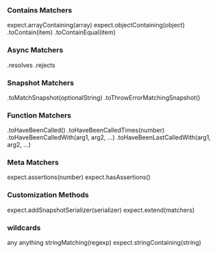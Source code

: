 ### Contains Matchers
expect.arrayContaining(array)
expect.objectContaining(object)
.toContain(item)
.toContainEqual(item)

### Async Matchers
.resolves
.rejects

### Snapshot Matchers
.toMatchSnapshot(optionalString)
.toThrowErrorMatchingSnapshot()

### Function Matchers
.toHaveBeenCalled()
.toHaveBeenCalledTimes(number)
.toHaveBeenCalledWith(arg1, arg2, ...)
.toHaveBeenLastCalledWith(arg1, arg2, ...)

### Meta Matchers
expect.assertions(number)
expect.hasAssertions()


### Customization Methods
expect.addSnapshotSerializer(serializer)
expect.extend(matchers)

### wildcards
any
anything
stringMatching(regexp)
expect.stringContaining(string)
